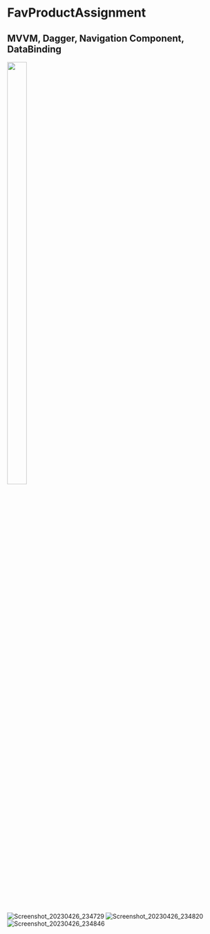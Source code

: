# FavProductAssignment
## MVVM, Dagger, Navigation Component, DataBinding

<img src="[https://user-images.githubusercontent.com/16319829/81180309-2b51f000-8fee-11ea-8a78-ddfe8c3412a7.png](https://user-images.githubusercontent.com/131846090/234671625-765133ad-d630-4617-8051-77d8bb99a22e.png)" width=30% height=50%>

![Screenshot_20230426_234729](https://user-images.githubusercontent.com/131846090/234671625-765133ad-d630-4617-8051-77d8bb99a22e.png)
![Screenshot_20230426_234820](https://user-images.githubusercontent.com/131846090/234671636-0b111796-920d-47d1-b21b-1654336dddc9.png)
![Screenshot_20230426_234846](https://user-images.githubusercontent.com/131846090/234671638-aae186f4-4356-4a85-bb85-3a162c490be7.png)

